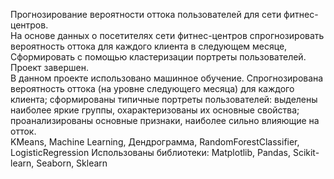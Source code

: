 Прогнозирование вероятности оттока пользователей для сети фитнес-центров.  
На основе данных о посетителях сети фитнес-центров спрогнозировать вероятность оттока для каждого клиента в следующем месяце,  
Cформировать с помощью кластеризации портреты пользователей.  
Проект завершен.  
В данном проекте использовано машинное обучение. Спрогнозирована вероятность оттока (на уровне следующего месяца) для каждого клиента; сформированы типичные
портреты пользователей: выделены наиболее яркие группы, охарактеризованы их основные свойства; проанализированы основные признаки, наиболее сильно влияющие
на отток.  
KMeans, Machine Learning, Дендрограмма, RandomForestClassifier, LogisticRegression
Использованы библиотеки:
Matplotlib, Pandas, Scikit-learn, Seaborn, Sklearn
